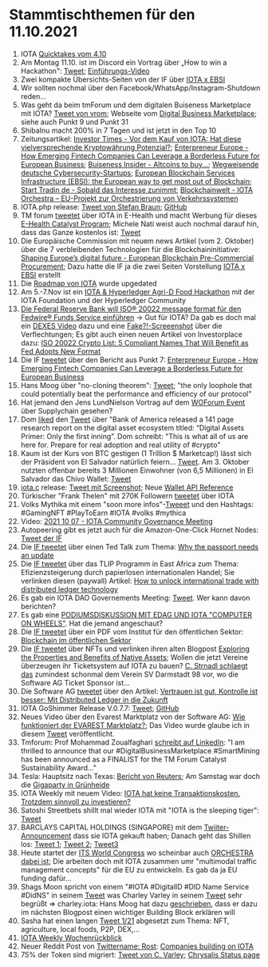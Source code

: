 # Stammtischthemen für den 11.10.2021

1.  IOTA [Quicktakes vom 4.10](https://www.youtube.com/watch?v=Dw_CZYoq-Gs)
2.  Am Montag 11.10. ist im Discord ein Vortrag über „How to win a Hackathon": [Tweet](https://twitter.com/IOTAXTeams/status/1445039733420314626); [Einführungs-Video](https://www.youtube.com/watch?v=7QPlMZLLgeg)
3.  Zwei kompakte Übersichts-Seiten von der IF über [IOTA x EBSI](https://ec.europa.eu/newsroom/dae/redirection/document/79732)
4.  Wir sollten nochmal über den Facebook/WhatsApp/Instagram-Shutdown reden...
5.  Was geht da beim tmForum und dem digitalen Buiseness Marketplace mit IOTA? [Tweet von vrom](https://twitter.com/Vrom14286662/status/1445212978920493057?s=20); Webseite vom [Digital Business Marketplace](https://dbm4.net/); siehe auch Punkt 9 und Punkt 31
6.  ShibaInu macht 200% in 7 Tagen und ist jetzt in den Top 10
7.  Zeitungsartikel: [Investor Times - Vor dem Kauf von IOTA: Hat diese vielversprechende Kryptowährung Potenzial?](https://investortimes.com/de/iota-kaufen/?amp); [Enterpreneur Europe - How Emerging Fintech Companies Can Leverage a Borderless Future for European Business](https://www.entrepreneur.com/article/386166); [Buiseness Insider - Altcoins to buy...](https://www.businessinsider.com/altcoins-to-buy-bitcoin-ether-blockchain-digital-assets-undervalued-bofa-2021-10); [Wegweisende deutsche Cybersecurity-Startups](https://www.security-insider.de/wegweisende-deutsche-cybersecurity-startups-a-1060266/); [European Blockchain Services Infrastructure (EBSI): the European way to get most out of Blockchain](https://www.finextra.com/blogposting/20963/european-blockchain-services-infrastructure-ebsi-the-european-way-to-get-most-out-of-blockchain); [Start Tradin de - Sobald das Interesse zunimmt](https://www.start-trading.de/2021/10/10/iota-sobald-das-interesse-zunimmt/); [Blockchainwelt - IOTA Orchestra – EU-Projekt zur Orchestrierung von Verkehrssystemen](https://blockchainwelt.de/iota-orchestra/)
8.  IOTA.php release: [Tweet von Stefan Braun](https://twitter.com/IOTAphp/status/1445393444025901070?s=20); [GitHub](https://github.com/iota-community/iota.php)
9.  TM forum [tweetet](https://twitter.com/tmforumorg/status/1445238578158702594?s=20) über IOTA in E-Health und macht Werbung für dieses [E-Health Catalyst Program](https://myaccount.tmforum.org/networks/9176/index.html); Michele Nati weist auch nochmal darauf hin, dass das Ganze kostenlos ist: [Tweet](https://twitter.com/michelenati/status/1445660521433235461?s=20)
10.  Die Europäische Commission mit neuem news Artikel (vom 2. Oktober) über die 7 verbleibenden Technologien für die Blockchaininitiative: [Shaping Europe’s digital future - European Blockchain Pre-Commercial Procurement](https://digital-strategy.ec.europa.eu/en/news/european-blockchain-pre-commercial-procurement); Dazu hatte die IF ja die zwei Seiten Vorstellung [IOTA x EBSI](https://ec.europa.eu/newsroom/dae/redirection/document/79732) erstellt
11.  Die [Roadmap von IOTA](https://roadmap.iota.org/) wurde upgedated
12.  Am 5.-7.Nov ist ein [IOTA & Hyperledger Agri-D Food Hackathon](https://hack.agri-d.org/docs/about-the-hack/) mit der IOTA Foundation und der Hyperledger Community
13.  [Die Federal Reserve Bank will ISO® 20022 message format für den Fedwire® Funds Service einführen](https://www.federalreserve.gov/newsevents/pressreleases/other20211004a.htm) -> Gut für IOTA? Da gab es doch mal ein [DEXES Video](https://www.youtube.com/watch?v=QUBVWOZb9xY&t=1811s) dazu und eine [Fake?!-Screeenshot](https://twitter.com/777Libertas/status/1445320506261921795?s=20) über die Verflechtungen; Es gibt auch einen neuen Artikel von Investorplace dazu: [ISO 20022 Crypto List: 5 Compliant Names That Will Benefit as Fed Adopts New Format](https://investorplace.com/2021/10/iso-20022-crypto-list-5-compliant-names-that-will-benefit-as-fed-adopts-new-format/amp/?__twitter_impression=true)
14.  Die IF [tweetet](https://twitter.com/iota/status/1445664364745297929?s=20) über den Bericht aus Punkt 7: [Enterpreneur Europe - How Emerging Fintech Companies Can Leverage a Borderless Future for European Business](https://www.entrepreneur.com/article/386166)
15.  Hans Moog über "no-cloning theorem": [Tweet](https://twitter.com/hus_qy/status/1445646886950432769?s=20); "the only loophole that could potentially beat the performance and efficiency of our protocol"
16.  Hat jemand den Jens LundNielson Vortrag auf dem [WOForum Event](https://twitter.com/iota/status/1439831803238494211?s=20) über Supplychain gesehen?
17.  Dom [liked](https://twitter.com/DomSchiener/status/1445732546373881856?s=20) den [Tweet](https://twitter.com/PastryEth/status/1445565755534184452?s=20) über "Bank of America released a 141 page research report on the digital asset ecosystem titled: “Digital Assets Primer: Only the first inning”. Dom schreibt: "This is what all of us are here for. Prepare for real adoption and real utility of #crypto"
18.  Kaum ist der Kurs von BTC gestigen (1 Trillion $ Marketcap!) lässt sich der Präsident von El Salvador natürlich feiern... [Tweet](https://twitter.com/nayibbukele/status/1445770218597326856?s=20). Am 3. Oktober nutzten offenbar bereits 3 Millionen Einwohner (von 6,5 Millionen) in El Salvador das Chivo Wallet: [Tweet](https://twitter.com/nayibbukele/status/1444775650292899840?s=20)
19.  [iota.c](https://github.com/iotaledger/iota.c/releases/tag/v0.3.0) release: [Tweet mit Screenshot](https://twitter.com/Vrom14286662/status/1445875422114185216?s=20); Neue [Wallet API Reference](https://iota-c-client.readthedocs.io/en/latest/api/wallet.html#c.mnemonic_to_seed)
20.  Türkischer "Frank Thelen" mit 270K Followern [tweetet](https://twitter.com/ErkinSahinoz/status/1445600592890515456?s=20) über IOTA
21.  Volks Mythika mit einem "soon more infos"-[Tweeet](https://twitter.com/volksmythica/status/1445040482577440779?s=20) und den Hashtags: #GamingNFT #PlayToEarn #IOTA #volks #mythica 
22.  Video: [2021 10 07 - IOTA Community Governance Meeting](https://www.youtube.com/watch?v=zk4oPGfNpiQ)
23.  Autopeering gibt es jetzt auch für die Amazon-One-Click Hornet Nodes: [Tweet der IF](https://twitter.com/iota/status/1446106319476330505?s=20)
24.  Die [IF tweetet](https://twitter.com/iota/status/1446022611037790208?s=20) über einen Ted Talk zum Thema: [Why the passport needs an update](https://www.ted.com/talks/karoli_hindriks_why_the_passport_needs_an_upgrade?utm_campaign=tedspread&utm_medium=referral&utm_source=tedcomshare#t-3188)
25.  Die [IF tweetet](https://twitter.com/iota/status/1445781178498179073?s=20) über das TLIP Programm in East Africa zum Thema: Efizienzsteigerung durch papierlosen internationalen Handel; Sie verlinken diesen (paywall) Artikel: [How to unlock international trade with distributed ledger technology](https://apolitical.co/solution-articles/en/how-to-unlock-international-trade-with-distributed-ledger-technology)
26.  Es gab ein IOTA DAO Governements Meeting: [Tweet](https://twitter.com/gregmart/status/1445770650681950212?s=20). Wer kann davon berichten?
27.  Es gab eine [PODIUMSDISKUSSION MIT EDAG UND IOTA "COMPUTER ON WHEELS"](https://www.edag.com/de/iaa-tech-talks#c22452). Hat die jemand angeschaut?
28.  Die [IF tweetet](https://twitter.com/iota/status/1446448508391862273?s=20) über ein PDF vom Institut für den öffentlichen Sektor: [Blockchain im öffentlichen Sektor](https://publicgovernance.de/media/PolicyPaper_Blockchain.pdf)
29.  Die [IF tweetet](https://twitter.com/iota/status/1446445557124407297?s=20) über NFTs und verlinken ihren alten Blogpost [Exploring the Properties and Benefits of Native Assets](https://blog.iota.org/exploring-the-properties-and-benefits-of-native-assets/); Wollen die jetzt Vereine überzeugen ihr Ticketsystem auf IOTA zu bauen? [C. Strnadl schlaegt das](https://twitter.com/archimate/status/1446513333520191488?s=20) zumindest schonmal dem Verein SV Darmstadt 98 vor, wo die Software AG Ticket Sponsor ist...
30.  Die Software AG [tweetet](https://twitter.com/softwareag_d/status/1446099492793683968?s=28) über den Artikel: [Vertrauen ist gut, Kontrolle ist besser: Mit Distributed Ledger in die Zukunft](https://www.sysbus.eu/?p=19609)
31.  IOTA GoShimmer Release V.0.7.7: [Tweet](https://twitter.com/Phylo79288735/status/1446795052852789251?s=20); [GitHub](https://github.com/iotaledger/goshimmer)
32.  Neues Video über den Evarest Marktplatz von der Software AG: [Wie funktioniert der EVAREST Marktplatz?](https://www.youtube.com/watch?v=LGvG5GMEfrI&t=6s); Das Video wurde glaube ich in diesem [Tweet](https://twitter.com/GabrieleStrobel/status/1446418084844253188?s=20) veröffentlicht.
33. Tmforum: Prof Mohammad Zoualfaghari [schreibt auf LinkedIn](https://www.linkedin.com/posts/zoualfaghari_digitalbusinessmarketplace-smartmining-activity-6851907311636623360-WaCM/): "I am thrilled to announce that our #DigitalBusinessMarketplace #SmartMining has been announced as a FINALIST for the TM Forum Catalyst Sustainability Award..."
34. Tesla: Hauptsitz nach Texas: [Bericht von Reuters](https://www.reuters.com/business/autos-transportation/tesla-moving-headquarters-austin-texas-says-ceo-musk-2021-10-07/); Am Samstag war doch die [Gigaparty in Grünheide](https://plus.tagesspiegel.de/berlin/gigaparty-mit-chef-tesla-feiert-tag-der-offenen-tuer-in-gruenheide-273070.html?s=09)
35. IOTA Weekly mit neuem Video: [IOTA hat keine Transaktionskosten. Trotzdem sinnvoll zu investieren?](https://youtu.be/PDIhCMx7DV8) 
36. Satoshi Streetbets shillt mal wieder IOTA mit "IOTA is the sleeping tiger": [Tweet](https://twitter.com/SatoshiStBets/status/1447347088870805509?s=20)
37. BARCLAYS CAPITAL HOLDINGS (SINGAPORE) mit dem [Twiiter-Announcement](https://twitter.com/barkleycapital/status/1447354224526782468?s=20) dass sie IOTA gekauft haben; Danach geht das Shillen los: [Tweet 1](https://twitter.com/barkleycapital/status/1447428795913228296?s=20); [Tweet 2](https://twitter.com/barkleycapital/status/1447432005797351426?s=20); [Tweet3](https://twitter.com/barkleycapital/status/1447439041314504708?s=20)
38. Heute startet der [ITS World Congress](https://itsworldcongress.com/?cookie-state-change=1633927815693) wo scheinbar auch [ORCHESTRA dabei ist](https://orchestra2020.eu/events/); Die arbeiten doch mit IOTA zusammen umr "multimodal traffic management concepts" für die EU zu entwickeln. Es gab da ja EU funding dafür...
39. Shags Moon spricht von einem "#IOTA #DigitalID #DID Name Service #DidNS" in seinem [Tweet](https://twitter.com/bodlandhodl/status/1446582879299923971?s=20) was Charley Varley in seinem [Tweet](https://twitter.com/c_varley/status/1447185968067457028?s=20) sehr begrüßt => charley.iota: Hans Moog hat dazu [geschrieben](https://twitter.com/hus_qy/status/1446826085426020357?s=20), dass er dazu im nächsten Blogpost einen wichtiger Building Block erklären will
40. Sasha hat einen langen [Tweet 1/21](https://twitter.com/sascha1337/status/1446759657674997760?s=20) abgesetzt zum Thema: NFT, agriculture, local foods, P2P, DEX,... 
41. [IOTA Weekly Wochenrückblick](https://www.iota-talk.com/index.php?article-amp/126-wochenr%C3%BCckblick-vom-3-bis-9-oktober-2021/)
42. Neuer Reddit Post von [Twittername: Rost](https://twitter.com/rostcrypto/status/1447460965549756417?s=20): [Companies building on IOTA](https://www.reddit.com/r/Iota/comments/q56wtj/companies_building_on_iota/?utm_medium=android_app&utm_source=share)
43. 75% der Token sind migriert: [Tweet von C. Varley](https://twitter.com/c_varley/status/1447610203394936834?s=20); [Chrysalis Status page](https://chrysalis.iota.org/statusd)

